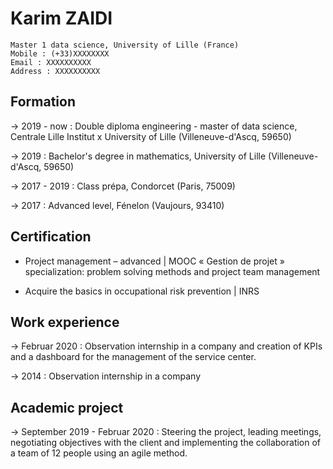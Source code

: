 # Karim ZAIDI

```
Master 1 data science, University of Lille (France)
Mobile : (+33)XXXXXXXX
Email : XXXXXXXXXX
Address : XXXXXXXXXX
```

## Formation


-> 2019 - now : Double diploma engineering - master of data science, Centrale Lille Institut x University of Lille (Villeneuve-d'Ascq, 59650)

-> 2019 : Bachelor's degree in mathematics, University of Lille (Villeneuve-d'Ascq, 59650)

-> 2017 - 2019 : Class prépa, Condorcet (Paris, 75009)

-> 2017 : Advanced level, Fénelon (Vaujours, 93410)


## Certification

- Project management – advanced \| MOOC « Gestion de projet »
specialization: problem solving methods and project team management

- Acquire the basics in occupational risk prevention \| INRS


## Work experience

-> Februar 2020 : Observation internship in a company and creation of KPIs and a dashboard for the management of the service center.

-> 2014 : Observation internship in a company


## Academic project

-> September 2019 - Februar 2020 : Steering the project, leading meetings, negotiating objectives with the client and implementing the collaboration of a team of 12 people using an agile method.
